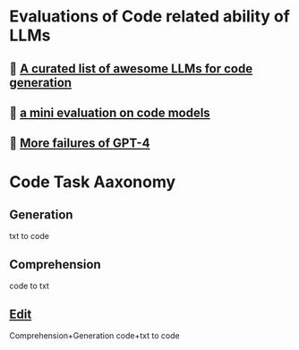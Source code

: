 # Evaluations of Code related ability of LLMs

## 🚦 [A curated list of awesome LLMs for code generation](https://github.com/AI-LLM/ai-llm.github.io/blob/main/Code-LLM-alternatives.md) 
## 🚦 [a mini evaluation on code models](mini-code-evaluation.html)
## 🚦 [More failures of GPT-4](https://github.com/AI-LLM/ai-llm.github.io/blob/main/GPT-4-failure.md) 

# Code Task Aaxonomy
## Generation
txt to code

## Comprehension 
code to txt

## [Edit](https://github.com/AI-LLM/ai-llm.github.io/blob/main/code-edit-taxonomy.md)
Comprehension+Generation
code+txt to code
